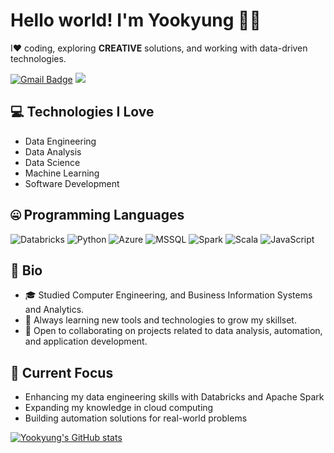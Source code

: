 # Hello world! I'm Yookyung 👋🏻

I❤️ coding, exploring **CREATIVE** solutions, and working with data-driven technologies. 

[![Gmail Badge](https://img.shields.io/badge/-jyk60222@gmail.com-c14438?style=flat-square&logo=Gmail&logoColor=white&link=mailto:jyk60222@gmail.com)](mailto:jyk60222@gmail.com) 
![](https://komarev.com/ghpvc/?username=jyk602)


## 💻 Technologies I Love

- Data Engineering
- Data Analysis
- Data Science
- Machine Learning
- Software Development


## 🤐 Programming Languages

<img alt="Databricks" src="https://img.shields.io/badge/Databricks%20-%23104D89.svg?&style=for-the-badge&logo=databricks&logoColor=white"/> <img alt="Python" src="https://img.shields.io/badge/python%20-%2314354C.svg?&style=for-the-badge&logo=python&logoColor=white"/> <img alt="Azure" src="https://img.shields.io/badge/Azure%20-%230072C6.svg?&style=for-the-badge&logo=microsoft-azure&logoColor=white"/> <img alt="MSSQL" src="https://img.shields.io/badge/MSSQL%20-%23CC2927.svg?&style=for-the-badge&logo=microsoft-sql-server&logoColor=white"/> <img alt="Spark" src="https://img.shields.io/badge/Apache%20Spark%20-%23E25A1C.svg?&style=for-the-badge&logo=apache-spark&logoColor=white"/> <img alt="Scala" src="https://img.shields.io/badge/Scala%20-%23DC322F.svg?&style=for-the-badge&logo=scala&logoColor=white"/> <img alt="JavaScript" src="https://img.shields.io/badge/javascript%20-%23323330.svg?&style=for-the-badge&logo=javascript&logoColor=%23F7DF1E"/> 


## 📘 Bio

- 🎓 Studied Computer Engineering, and Business Information Systems and Analytics.
- 🌱 Always learning new tools and technologies to grow my skillset. 
- 🤝 Open to collaborating on projects related to data analysis, automation, and application development.

## 🔭 Current Focus
- Enhancing my data engineering skills with Databricks and Apache Spark
- Expanding my knowledge in cloud computing
- Building automation solutions for real-world problems


[![Yookyung's GitHub stats](https://github-readme-stats.vercel.app/api?username=jyk602&theme=react&show_icons=true&hide=contribs,prs&cache_seconds=1800)](https://github.com/jyk602)




<!--
**jyk602/jyk602** is a ✨ _special_ ✨ repository because its `README.md` (this file) appears on your GitHub profile.

Here are some ideas to get you started:

- 🔭 I’m currently working on ...
- 🌱 I’m currently learning ...
- 👯 I’m looking to collaborate on ...
- 🤔 I’m looking for help with ...
- 💬 Ask me about ...
- 📫 How to reach me: ...
- 😄 Pronouns: ...
- ⚡ Fun fact: ...
-->
